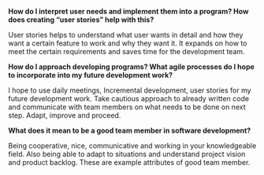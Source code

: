 **How do I interpret user needs and implement them into a program? How does creating “user stories” help with this?**

User stories helps to understand what user wants in detail and how they want a certain feature to work and why they want it. It expands on how to meet the certain requirements and saves time for the development team.

**How do I approach developing programs? What agile processes do I hope to incorporate into my future development work?**

I hope to use daily meetings, Incremental development, user stories for my future development work. Take cautious approach to already written code and communicate with team members on what needs to be done on next step. Adapt, improve and proceed.

**What does it mean to be a good team member in software development?**

Being cooperative, nice, communicative and working in your knowledgeable field. Also being able to adapt to situations and understand project vision and product backlog. These are example attributes of good team member.
